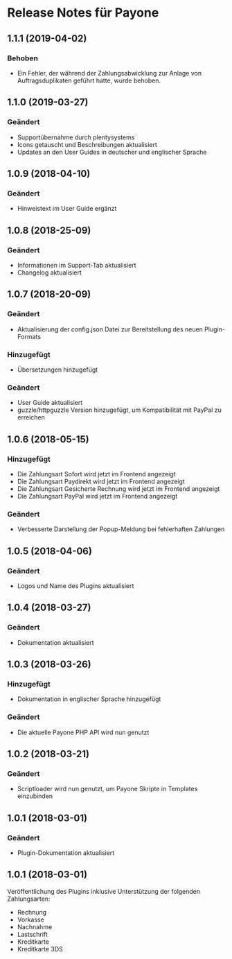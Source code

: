 # Release Notes für Payone

## 1.1.1 (2019-04-02)

### Behoben
- Ein Fehler, der während der Zahlungsabwicklung zur Anlage von Auftragsduplikaten geführt hatte, wurde behoben.

## 1.1.0 (2019-03-27)

### Geändert
- Supportübernahme durch plentysystems
- Icons getauscht und Beschreibungen aktualisiert
- Updates an den User Guides in deutscher und englischer Sprache

## 1.0.9 (2018-04-10)

### Geändert
- Hinweistext im User Guide ergänzt

## 1.0.8 (2018-25-09)

### Geändert
- Informationen im Support-Tab aktualisiert
- Changelog aktualisiert

## 1.0.7 (2018-20-09)

### Geändert
- Aktualisierung der config.json Datei zur Bereitstellung des neuen Plugin-Formats

### Hinzugefügt
- Übersetzungen hinzugefügt

### Geändert
- User Guide aktualisiert
- guzzle/httpguzzle Version hinzugefügt, um Kompatibilität mit PayPal zu erreichen

## 1.0.6 (2018-05-15)

### Hinzugefügt
- Die Zahlungsart Sofort wird jetzt im Frontend angezeigt
- Die Zahlungsart Paydirekt wird jetzt im Frontend angezeigt
- Die Zahlungsart Gesicherte Rechnung wird jetzt im Frontend angezeigt
- Die Zahlungsart PayPal wird jetzt im Frontend angezeigt

### Geändert
- Verbesserte Darstellung der Popup-Meldung bei fehlerhaften Zahlungen

## 1.0.5 (2018-04-06)

### Geändert
- Logos und Name des Plugins aktualisiert

## 1.0.4 (2018-03-27)

### Geändert
- Dokumentation aktualisiert

## 1.0.3 (2018-03-26)

### Hinzugefügt
- Dokumentation in englischer Sprache hinzugefügt

### Geändert
- Die aktuelle Payone PHP API wird nun genutzt

## 1.0.2 (2018-03-21)

### Geändert
- Scriptloader wird nun genutzt, um Payone Skripte in Templates einzubinden

## 1.0.1 (2018-03-01)

### Geändert
- Plugin-Dokumentation aktualisiert

## 1.0.1 (2018-03-01)
Veröffentlichung des Plugins inklusive Unterstützung der folgenden Zahlungsarten:

- Rechnung
- Vorkasse
- Nachnahme
- Lastschrift
- Kreditkarte
- Kreditkarte 3DS

